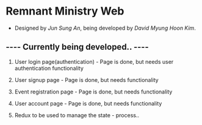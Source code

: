 # Remnant Ministry Web

- Designed by *Jun Sung An*, being developed by *David Myung Hoon Kim*.

## ---- Currently being developed.. ----

1.  User login page(authentication) - Page is done, but needs user authentication functionality

2.  User signup page - Page is done, but needs functionality

3.  Event registration page - Page is done, but needs functionality

4.  User account page - Page is done, but needs functionality

5.  Redux to be used to manage the state - process..
